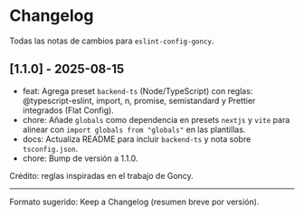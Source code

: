 # Changelog

Todas las notas de cambios para `eslint-config-goncy`.

## [1.1.0] - 2025-08-15

- feat: Agrega preset `backend-ts` (Node/TypeScript) con reglas: @typescript-eslint, import, n, promise, semistandard y Prettier integrados (Flat Config).
- chore: Añade `globals` como dependencia en presets `nextjs` y `vite` para alinear con `import globals from "globals"` en las plantillas.
- docs: Actualiza README para incluir `backend-ts` y nota sobre `tsconfig.json`.
- chore: Bump de versión a 1.1.0.

Crédito: reglas inspiradas en el trabajo de Goncy.

---

Formato sugerido: Keep a Changelog (resumen breve por versión).
